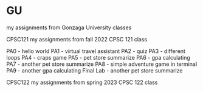 # GU
my assignments from Gonzaga University classes

CPSC121
  my assignments from fall 2022 CPSC 121 class

  PA0 - hello world
  PA1 - virtual travel assistant
  PA2 - quiz
  PA3 - different loops
  PA4 - craps game
  PA5 - pet store summarize
  PA6 - gpa calculating
  PA7 - another pet store summarize
  PA8 - simple adventure game in terminal
  PA9 - another gpa calculating
  Final Lab - another pet store summarize
  
CPSC122
  my assignments from spring 2023 CPSC 122 class
